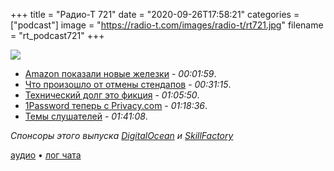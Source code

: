 +++
title = "Радио-Т 721"
date = "2020-09-26T17:58:21"
categories = ["podcast"]
image = "https://radio-t.com/images/radio-t/rt721.jpg"
filename = "rt_podcast721"
+++

![](https://radio-t.com/images/radio-t/rt721.jpg)

- [Amazon показали новые железки](https://techcrunch.com/2020/09/24/heres-everything-amazon-announced-at-its-latest-hardware-event/) - *00:01:59*.
- [Что произошло от отмены стендапов](https://www.usehaystack.io/blog/we-cancelled-standups-and-let-the-team-build-heres-what-happened) - *00:31:15*.
- [Технический долг это фикция](https://louwrentius.com/most-technical-debt-is-just-bullshit.html) - *01:05:50*.
- [1Password теперь с Privacy.com](https://blog.1password.com/privacy-virtual-cards/) - *01:18:36*.
- [Темы слушателей](https://radio-t.com/p/2020/09/22/prep-721/) - *01:41:08*.

*Спонсоры этого выпуска [DigitalOcean](https://www.digitalocean.com) и [SkillFactory](https://clc.am/S30ZfA)*


[аудио](https://cdn.radio-t.com/rt_podcast721.mp3) • [лог чата](https://chat.radio-t.com/logs/radio-t-721.html)
<audio src="https://cdn.radio-t.com/rt_podcast721.mp3" preload="none"></audio>
